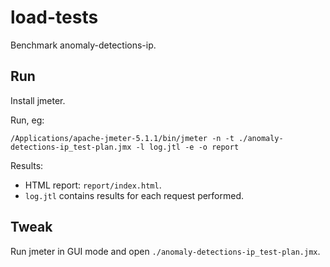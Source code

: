 # load-tests

Benchmark anomaly-detections-ip.

## Run

Install jmeter.

Run, eg:

```shell script
/Applications/apache-jmeter-5.1.1/bin/jmeter -n -t ./anomaly-detections-ip_test-plan.jmx -l log.jtl -e -o report
```

Results:
- HTML report: `report/index.html`.
- `log.jtl` contains results for each request performed.

## Tweak

Run jmeter in GUI mode and open `./anomaly-detections-ip_test-plan.jmx`.